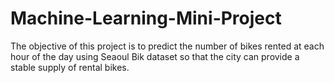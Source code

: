 # Machine-Learning-Mini-Project
The objective of this project is to predict the number of bikes rented at each hour of the day using Seaoul Bik dataset so that the city can provide a stable supply of rental bikes.
